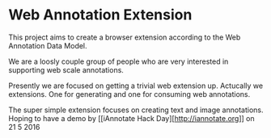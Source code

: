 # Web Annotation Extension

This project aims to create a browser extension according to the Web Annotation Data Model.

We are a loosly couple group of people who are very interested in supporting web scale annotations. 

Presently we are focused on getting a trivial web extension up. Actucally we extensions. One for generating and one for consuming web annotations.

The super simple extension focuses on creating text and image annotations. Hoping to have a demo by [[iAnnotate Hack Day][http://iannotate.org]]  on 21 5 2016
